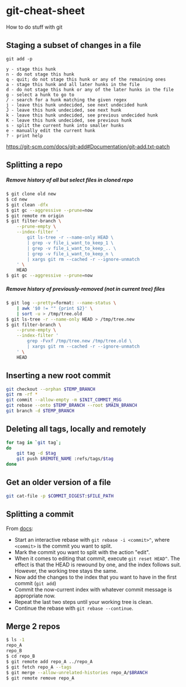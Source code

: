 git-cheat-sheet
===============

How to do stuff with git

Staging a subset of changes in a file
-------------------------------------

    git add -p

    y - stage this hunk
    n - do not stage this hunk
    q - quit; do not stage this hunk or any of the remaining ones
    a - stage this hunk and all later hunks in the file
    d - do not stage this hunk or any of the later hunks in the file
    g - select a hunk to go to
    / - search for a hunk matching the given regex
    j - leave this hunk undecided, see next undecided hunk
    J - leave this hunk undecided, see next hunk
    k - leave this hunk undecided, see previous undecided hunk
    K - leave this hunk undecided, see previous hunk
    s - split the current hunk into smaller hunks
    e - manually edit the current hunk
    ? - print help

https://git-scm.com/docs/git-add#Documentation/git-add.txt-patch


Splitting a repo
----------------

##### Remove history of all but select files in cloned repo
```sh
$ git clone old new
$ cd new
$ git clean -dfx
$ git gc --aggressive --prune=now
$ git remote rm origin
$ git filter-branch \
    --prune-empty \
    --index-filter '
        git ls-tree -r --name-only HEAD \
        | grep -v file_i_want_to_keep_1 \
        | grep -v file_i_want_to_keep_.. \
        | grep -v file_i_want_to_keep_n \
        | xargs git rm --cached -r --ignore-unmatch
    ' \
    HEAD
$ git gc --aggressive --prune=now
```

##### Remove history of previously-removed (not in current tree) files
```sh
$ git log --pretty=format: --name-status \
    | awk '$0 != "" {print $2}' \
    | sort -u > /tmp/tree.old
$ git ls-tree -r --name-only HEAD > /tmp/tree.new
$ git filter-branch \
    --prune-empty \
    --index-filter '
        grep -Fvxf /tmp/tree.new /tmp/tree.old \
        | xargs git rm --cached -r --ignore-unmatch
    ' \
    HEAD
```


Inserting a new root commit
---------------------------
```sh
git checkout --orphan $TEMP_BRANCH
git rm -rf *
git commit --allow-empty -m $INIT_COMMIT_MSG
git rebase --onto $TEMP_BRANCH --root $MAIN_BRANCH
git branch -d $TEMP_BRANCH
```


Deleting all tags, locally and remotely
---------------------------------------
```sh
for tag in `git tag`;
do
    git tag -d $tag
    git push $REMOTE_NAME :refs/tags/$tag
done
```


Get an older version of a file
------------------------------

```sh
git cat-file -p $COMMIT_DIGEST:$FILE_PATH
```


Splitting a commit
------------------

From [docs](https://git-scm.com/docs/git-rebase#_splitting_commits):

- Start an interactive rebase with `git rebase -i <commit>^`, where `<commit>`
  is the commit you want to split.
- Mark the commit you want to split with the action "edit".
- When it comes to editing that commit, execute `git reset HEAD^`. The effect
  is that the HEAD is rewound by one, and the index follows suit. However, the
  working tree stays the same.
- Now add the changes to the index that you want to have in the first commit
  (`git add`)
- Commit the now-current index with whatever commit message is appropriate now.
- Repeat the last two steps until your working tree is clean.
- Continue the rebase with `git rebase --continue`.


Merge 2 repos
-------------

```sh
$ ls -1
repo_A
repo_B
$ cd repo_B
$ git remote add repo_A ../repo_A
$ git fetch repo_A --tags
$ git merge --allow-unrelated-histories repo_A/$BRANCH
$ git remote remove repo_A
```

